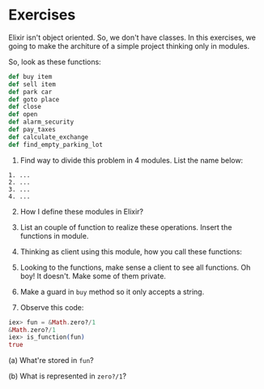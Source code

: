 # Exercises

Elixir isn't object oriented. So, we don't have classes. In this exercises,
we going to make the architure of a simple project thinking only in modules.

So, look as these functions:

```elixir
def buy item
def sell item
def park car
def goto place
def close
def open
def alarm_security
def pay_taxes
def calculate_exchange
def find_empty_parking_lot
```

01. Find way to divide this problem in 4 modules. List the name below:

```
1. ...
2. ...
3. ...
4. ...
```

02. How I define these modules in Elixir?

03. List an couple of function to realize these operations. Insert the functions
in module.

04. Thinking as client using this module, how you call these functions:

05. Looking to the functions, make sense a client to see all functions. Oh boy!
It doesn't. Make some of them private.

06. Make a guard in `buy` method so it only accepts a string.

07. Observe this code:

```elixir
iex> fun = &Math.zero?/1
&Math.zero?/1
iex> is_function(fun)
true
```

(a) What're stored in `fun`?

(b) What is represented in `zero?/1`?